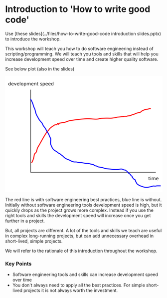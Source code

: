 # Introduction to 'How to write good code'
Use [these slides](../files/how-to-write-good-code introduction slides.pptx) to introduce the workshop.

This workshop will teach you how to do software engineering instead of scripting/programming.
We will teach you tools and skills that will help you increase development speed over time 
and create higher quality software.

See below plot (also in the slides)

![img.png](../_fig/development-speed-over-time.png)

The red line is with software engineering best practices, blue line is without.
Initially without software engineering tools development speed is high,
but it quickly drops as the project grows more complex.
Instead if you use the right tools and skills the development speed will increase once you get further in a project.

But, all projects are different. A lot of the tools and skills we teach are useful in complex long-running projects, 
but can add unnecessary overhead in short-lived, simple projects.

We will refer to the rationale of this introduction throughout the workshop.

### Key Points
* Software engineering tools and skills can increase development speed over time
* You don't always need to apply all the best practices. 
   For simple short-lived projects it is not always worth the investment.
